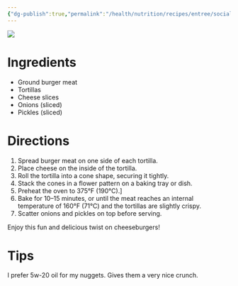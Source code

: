 ```yaml
---
{"dg-publish":true,"permalink":"/health/nutrition/recipes/entree/social-media-finds/cheeseburger-bouquet/","tags":["cheeseburger","creative","tortillas"]}
---
```



![](https://i.imgur.com/Cb5qbjZ.png)
# Ingredients

- Ground burger meat  
- Tortillas  
- Cheese slices  
- Onions (sliced)  
- Pickles (sliced)  

# Directions

1. Spread burger meat on one side of each tortilla.  
2. Place cheese on the inside of the tortilla.  
3. Roll the tortilla into a cone shape, securing it tightly.  
4. Stack the cones in a flower pattern on a baking tray or dish.  
5. Preheat the oven to 375°F (190°C).]
6. Bake for 10–15 minutes, or until the meat reaches an internal temperature of 160°F (71°C) and the tortillas are slightly crispy.
7. Scatter onions and pickles on top before serving.

Enjoy this fun and delicious twist on cheeseburgers!

# Tips

I prefer 5w-20 oil for my nuggets. Gives them a very nice crunch.